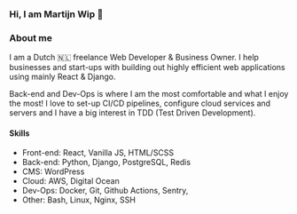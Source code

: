 ### Hi, I am Martijn Wip 👋

### About me

I am a Dutch 🇳🇱 freelance Web Developer & Business Owner. I help businesses and start-ups with building out highly efficient web applications using mainly React & Django.

Back-end and Dev-Ops is where I am the most comfortable and what I enjoy the most! I love to set-up CI/CD pipelines, configure cloud services and servers and I have a big interest in TDD (Test Driven Development).

#### Skills
- Front-end: React, Vanilla JS, HTML/SCSS
- Back-end: Python, Django, PostgreSQL, Redis
- CMS: WordPress
- Cloud: AWS, Digital Ocean
- Dev-Ops: Docker, Git, Github Actions, Sentry,
- Other: Bash, Linux, Nginx, SSH


<!--
**flyingwip/flyingwip** is a ✨ _special_ ✨ repository because its `README.md` (this file) appears on your GitHub profile.

Here are some ideas to get you started:

- 🔭 I’m currently working on ...
- 🌱 I’m currently learning ...
- 👯 I’m looking to collaborate on ...
- 🤔 I’m looking for help with ...
- 💬 Ask me about ...
- 📫 How to reach me: ...
- 😄 Pronouns: ...
- ⚡ Fun fact: ...
-->
